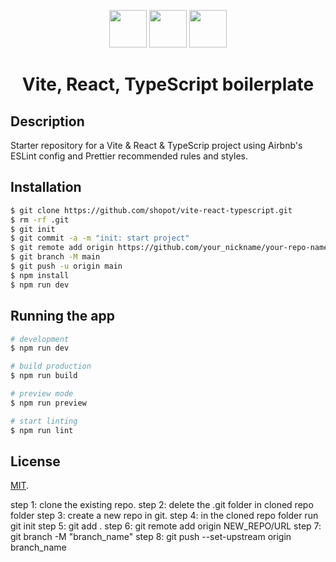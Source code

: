 <p align="center">
<img width="60" src="https://user-images.githubusercontent.com/1072928/224541636-cf5a6322-e229-4bbb-b01a-c9b1a3ffd10c.png">
<img width="60" src="https://user-images.githubusercontent.com/1072928/224541674-efab49b1-5261-4562-8f57-21d778433a5d.svg">
<img width="60" src="https://user-images.githubusercontent.com/1072928/224541607-4bebbd74-c9a0-4ffc-8b14-e117894a2be0.png">
</p>

<p align="center">
    <h1 align="center">Vite, React, TypeScript boilerplate</h1>
  </a>
</p>

## Description

Starter repository for a Vite & React & TypeScrip project using Airbnb's ESLint config and Prettier recommended rules and styles.

## Installation

```bash
$ git clone https://github.com/shopot/vite-react-typescript.git
$ rm -rf .git
$ git init
$ git commit -a -m "init: start project"
$ git remote add origin https://github.com/your_nickname/your-repo-name.git
$ git branch -M main
$ git push -u origin main
$ npm install
$ npm run dev
```

## Running the app

```bash
# development
$ npm run dev

# build production
$ npm run build

# preview mode
$ npm run preview

# start linting
$ npm run lint
```

## License

[MIT](LICENSE).

step 1: clone the existing repo.
step 2: delete the .git folder in cloned repo folder
step 3: create a new repo in git.
step 4: in the cloned repo folder run git init
step 5: git add .
step 6: git remote add origin NEW_REPO/URL
step 7: git branch -M "branch_name"
step 8: git push --set-upstream origin branch_name
